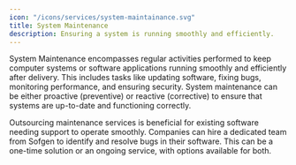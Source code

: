 ```yaml
---
icon: "/icons/services/system-maintainance.svg"
title: System Maintenance
description: Ensuring a system is running smoothly and efficiently.
---
```

System Maintenance encompasses regular activities performed to keep computer systems or software applications running smoothly and efficiently after delivery. This includes tasks like updating software, fixing bugs, monitoring performance, and ensuring security. System maintenance can be either proactive (preventive) or reactive (corrective) to ensure that systems are up-to-date and functioning correctly.

Outsourcing maintenance services is beneficial for existing software needing support to operate smoothly. Companies can hire a dedicated team from Sofgen to identify and resolve bugs in their software. This can be a one-time solution or an ongoing service, with options available for both.
